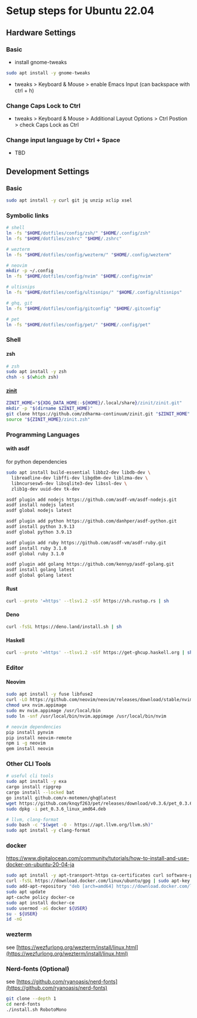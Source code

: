 # Setup steps for Ubuntu 22.04

## Hardware Settings

### Basic

- install gnome-tweaks

```zsh
sudo apt install -y gnome-tweaks
```

- tweaks > Keyboard & Mouse > enable Emacs Input (can backspace with ctrl + h)

### Change Caps Lock to Ctrl

- tweaks > Keyboard & Mouse > Additional Layout Options > Ctrl Postion > check Caps Lock as Ctrl

### Change input language by Ctrl + Space

- TBD

## Development Settings

### Basic

```zsh
sudo apt install -y curl git jq unzip xclip xsel
```

### Symbolic links

```zsh
# shell
ln -fs "$HOME/dotfiles/config/zsh/" "$HOME/.config/zsh"
ln -fs "$HOME/dotfiles/zshrc" "$HOME/.zshrc"

# wezterm
ln -fs "$HOME/dotfiles/config/wezterm/" "$HOME/.config/wezterm"

# neovim
mkdir -p ~/.config
ln -fs "$HOME/dotfiles/config/nvim" "$HOME/.config/nvim"

# ultisnips
ln -fs "$HOME/dotfiles/config/ultisnips/" "$HOME/.config/ultisnips"

# ghq, git
ln -fs "$HOME/dotfiles/config/gitconfig" "$HOME/.gitconfig"

# pet
ln -fs "$HOME/dotfiles/config/pet/" "$HOME/.config/pet"
```

### Shell

#### zsh

```zsh
# zsh
sudo apt install -y zsh
chsh -s $(which zsh)
```

#### [zinit](https://github.com/zdharma-continuum/zinit)

```zsh
ZINIT_HOME="${XDG_DATA_HOME:-${HOME}/.local/share}/zinit/zinit.git"
mkdir -p "$(dirname $ZINIT_HOME)"
git clone https://github.com/zdharma-continuum/zinit.git "$ZINIT_HOME"
source "${ZINIT_HOME}/zinit.zsh"
```

### Programming Languages

#### with asdf

for python dependencies

```zsh
sudo apt install build-essential libbz2-dev libdb-dev \
  libreadline-dev libffi-dev libgdbm-dev liblzma-dev \
  libncursesw5-dev libsqlite3-dev libssl-dev \
  zlib1g-dev uuid-dev tk-dev
```

```zsh
asdf plugin add nodejs https://github.com/asdf-vm/asdf-nodejs.git
asdf install nodejs latest
asdf global nodejs latest

asdf plugin add python https://github.com/danhper/asdf-python.git
asdf install python 3.9.13
asdf global python 3.9.13

asdf plugin add ruby https://github.com/asdf-vm/asdf-ruby.git
asdf install ruby 3.1.0
asdf global ruby 3.1.0

asdf plugin add golang https://github.com/kennyp/asdf-golang.git
asdf install golang latest
asdf global golang latest
```

#### Rust

```zsh
curl --proto '=https' --tlsv1.2 -sSf https://sh.rustup.rs | sh
```

#### Deno

```zsh
curl -fsSL https://deno.land/install.sh | sh
```

#### Haskell

```zsh
curl --proto '=https' --tlsv1.2 -sSf https://get-ghcup.haskell.org | sh
```

### Editor

#### Neovim

```zsh
sudo apt install -y fuse libfuse2
curl -LO https://github.com/neovim/neovim/releases/download/stable/nvim.appimage
chmod u+x nvim.appimage
sudo mv nvim.appimage /usr/local/bin
sudo ln -snf /usr/local/bin/nvim.appimage /usr/local/bin/nvim
```

```zsh
# neovim dependencies
pip install pynvim
pip install neovim-remote
npm i -g neovim
gem install neovim
```


### Other CLI Tools

```zsh
# useful cli tools
sudo apt install -y exa
cargo install ripgrep
cargo install --locked bat
go install github.com/x-motemen/ghq@latest 
wget https://github.com/knqyf263/pet/releases/download/v0.3.6/pet_0.3.6_linux_amd64.deb
sudo dpkg -i pet_0.3.6_linux_amd64.deb

# llvm, clang-format
sudo bash -c "$(wget -O - https://apt.llvm.org/llvm.sh)"
sudo apt install -y clang-format
```

### docker

https://www.digitalocean.com/community/tutorials/how-to-install-and-use-docker-on-ubuntu-20-04-ja

```zsh
sudo apt install -y apt-transport-https ca-certificates curl software-properties-common
curl -fsSL https://download.docker.com/linux/ubuntu/gpg | sudo apt-key add -
sudo add-apt-repository "deb [arch=amd64] https://download.docker.com/linux/ubuntu focal stable"
sudo apt update
apt-cache policy docker-ce
sudo apt install docker-ce
sudo usermod -aG docker ${USER}
su - ${USER}
id -nG
```

### wezterm

see [https://wezfurlong.org/wezterm/install/linux.html](https://wezfurlong.org/wezterm/install/linux.html)

### Nerd-fonts (Optional)

see [https://github.com/ryanoasis/nerd-fonts](https://github.com/ryanoasis/nerd-fonts)

```zsh
git clone --depth 1
cd nerd-fonts
./install.sh RobotoMono
```
